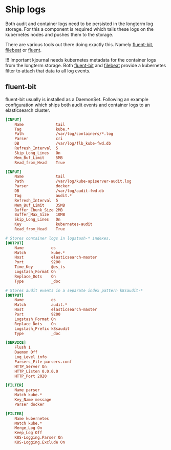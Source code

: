 # Ship logs

Both audit and container logs need to be persisted in the longterm log storage.
For this a component is required which tails these logs on the kubernetes nodes and pushes them to the storage.

There are various tools out there doing exactly this. Namely [fluent-bit](), [filebeat]() or [fluent]().

!!! Important
    kjournal needs kubernetes metadata for the container logs from the longterm storage. Both [fluent-bit](https://docs.fluentbit.io/manual/pipeline/filters/kubernetes) and [filebeat](https://www.elastic.co/guide/en/beats/filebeat/current/add-kubernetes-metadata.html) provide a kubernetes filter to attach that data to all log events.


## fluent-bit

fluent-bit usually is installed as a DaemonSet.
Following an example configuration which ships both audit events and container logs to
an elasticsearch cluster.

```ini
[INPUT]
    Name              tail
    Tag               kube.*
    Path              /var/log/containers/*.log
    Parser            cri
    DB                /var/log/flb_kube-fwd.db
    Refresh_Interval  5
    Skip_Long_Lines   On
    Mem_Buf_Limit     5MB
    Read_from_Head    True

[INPUT]
    Name              tail
    Path              /var/log/kube-apiserver-audit.log
    Parser            docker
    DB                /var/log/audit-fwd.db
    Tag               audit.*
    Refresh_Interval  5
    Mem_Buf_Limit     35MB
    Buffer_Chunk_Size 2MB
    Buffer_Max_Size   10MB
    Skip_Long_Lines   On
    Key               kubernetes-audit
    Read_from_Head    True

# Stores container logs in logstash-* indexes.
[OUTPUT]
    Name            es
    Match           kube.*
    Host            elasticsearch-master
    Port            9200
    Time_Key        @es_ts
    Logstash_Format On
    Replace_Dots    On
    Type            _doc

# Stores audit events in a separate index pattern k8saudit-*
[OUTPUT]
    Name            es
    Match           audit.*
    Host            elasticsearch-master
    Port            9200
    Logstash_Format On
    Replace_Dots    On
    Logstash_Prefix k8saudit
    Type            _doc

[SERVICE]
    Flush 1
    Daemon Off
    Log_Level info
    Parsers_File parsers.conf
    HTTP_Server On
    HTTP_Listen 0.0.0.0
    HTTP_Port 2020

[FILTER]
    Name parser
    Match kube.*
    Key_Name message
    Parser docker

[FILTER]
    Name kubernetes
    Match kube.*
    Merge_Log On
    Keep_Log Off
    K8S-Logging.Parser On
    K8S-Logging.Exclude On
```
